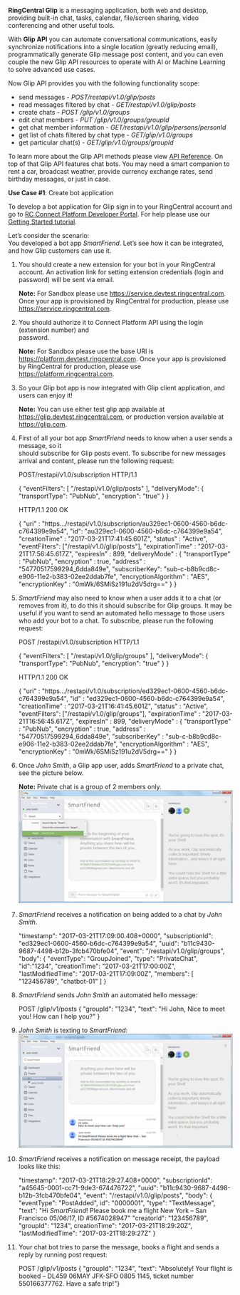 **RingCentral Glip** is a messaging application, both web and desktop, providing built-in chat, tasks, calendar, file/screen sharing, video conferencing and other useful tools.

With **Glip API** you can automate conversational communications, easily synchronize notifications into a single location (greatly reducing email), programmatically generate Glip message post content, and you can even couple the new Glip API resources to operate with AI or Machine Learning to solve advanced use cases.

Now Glip API provides you with the following functionality scope:

- send messages  - *POST/restapi/v1.0/glip/posts*
- read messages filtered by chat  - *GET/restapi/v1.0/glip/posts*
- create chats - *POST /glip/v1.0/groups*
- edit chat members  - *PUT /glip/v1.0/groups/groupId*
- get chat member information - *GET/restapi/v1.0/glip/persons/personId*
- get list of chats filtered by chat type - *GET/glip/v1.0/groups*
- get particular chat(s) - *GET/glip/v1.0/groups/groupId*

To learn more about the Glip API methods please view [API Reference](https://developers.ringcentral.com/api-docs/latest/index.html). 
On top of that Glip API features chat bots. You may need a smart companion to rent a car, broadcast weather, provide currency exchange rates, send birthday messages, or just in case.

**Use Case #1**: Create bot application

To develop a bot application for Glip sign in to your RingCentral account and go to [RC Connect Platform Developer Portal](https://developers.ringcentral.com/my-account.html#/applications). For help please use our [Getting Started tutorial](https://developers.ringcentral.com/library/getting-started.html).

Let’s consider the scenario:  
You developed a bot app *SmartFriend*. Let’s see how it can be integrated, and how Glip customers can use it.

1. You should create a new extension for your bot in your RingCentral account. An activation 
   link for setting extension credentials (login and password) will be sent via email.

   **Note:** For Sandbox please use https://service.devtest.ringcentral.com. Once your app is provisioned by RingCentral for production, please use https://service.ringcentral.com. 

2. You should authorize it to Connect Platform API using the login (extension number) and       
   password.

   **Note:** For Sandbox please use the base URI is https://platform.devtest.ringcentral.com. Once your app is provisioned by RingCentral for production, please use https://platform.ringcentral.com.

3. So your Glip bot app is now integrated with Glip client application, and users can enjoy it!

   **Note:** You can use either test glip app available at https://glip.devtest.ringcentral.com, or production version available at https://glip.com.

4. First of all your bot app *SmartFriend* needs to know when a user sends a message, so it  
   should subscribe for Glip posts event. To subscribe for new messages arrival and content, please run the following request:


    POST/restapi/v1.0/subscription HTTP/1.1

    {
      "eventFilters": [
        "/restapi/v1.0/glip/posts"
      ],
        "deliveryMode": {
        "transportType": "PubNub",
        "encryption": "true"
        }
    }

    HTTP/1.1 200 OK

    {
       "uri" : "https.../restapi/v1.0/subscription/au329ec1-0600-4560-b6dc-c764399e9a54",
        "id": "au329ec1-0600-4560-b6dc-c764399e9a54",
        "creationTime" : "2017-03-21T17:41:45.601Z",
        "status" : "Active",
        "eventFilters": ["/restapi/v1.0/glip/posts"],
        "expirationTime" : "2017-03-21T17:56:45.617Z",
        "expiresIn" : 899,
        "deliveryMode" : {
        "transportType" : "PubNub",
        "encryption" : true,
        "address" : "54770517599294_6dda849e",
        "subscriberKey": "sub-c-b8b9cd8c-e906-11e2-b383-02ee2ddab7fe",
        "encryptionAlgorithm" : "AES",
        "encryptionKey" : "0mWk/6SMiSz191u2dV5drg=="
        }
    }
    

5. *SmartFriend* may also need to know when a user adds it to a chat (or removes from it), to do 
    this it should subscribe for Glip groups. It may be useful if you want to send an automated hello message to those users who add your bot to a chat. To subscribe, please run the following request:
  
    
    POST /restapi/v1.0/subscription HTTP/1.1

    {
       "eventFilters": [
       "/restapi/v1.0/glip/groups"
        ],
       "deliveryMode": {
       "transportType": "PubNub",
       "encryption": "true"
        }
    }


    HTTP/1.1 200 OK

    {
        "uri" : "https.../restapi/v1.0/subscription/ed329ec1-0600-4560-b6dc-c764399e9a54",
        "id" : "ed329ec1-0600-4560-b6dc-c764399e9a54",
        "creationTime" : "2017-03-21T16:41:45.601Z",
        "status" : "Active",
        "eventFilters": ["/restapi/v1.0/glip/groups"],
        "expirationTime" : "2017-03-21T16:56:45.617Z",
        "expiresIn" : 899,
        "deliveryMode" : {
        "transportType" : "PubNub",
        "encryption" : true,
        "address" : "54770517599294_6dda849e",
        "subscriberKey" : "sub-c-b8b9cd8c-e906-11e2-b383-02ee2ddab7fe",
        "encryptionAlgorithm" : "AES",
        "encryptionKey" : "0mWk/6SMiSz191u2dV5drg=="
        }
    } 
    

6. Once *John Smith*, a Glip app user, adds *SmartFriend* to a private chat, see the picture 
   below.

   **Note:** Private chat is a group of 2 members only.
   ![Adding Bot](img/smartfriend.png)

7. *SmartFriend* receives a notification on being added to a chat by *John Smith*.

    
    "timestamp": "2017-03-21T17:09:00.408+0000",
    "subscriptionId": "ed329ec1-0600-4560-b6dc-c764399e9a54",
    "uuid": "b11c9430-9687-4498-b12b-3fcb470bfe04",
    "event": "/restapi/v1.0/glip/groups",
    "body": {
    "eventType": "GroupJoined",
    "type": "PrivateChat",
    "id":"1234",
    "creationTime": "2017-03-21T17:00:00Z",
    "lastModifiedTime": "2017-03-21T17:09:00Z",
    "members": [
        "123456789",
        "chatbot-01"
       ]
    }
    

8. *SmartFriend* sends *John Smith* an automated hello message:

    
    POST /glip/v1/posts
    {
      "groupId": "1234",
      "text": "Hi John, Nice to meet you! How can I help you?"
    }
    

9. *John Smith* is texting to *SmartFriend*:
   ![Send Message](img/smartfriendmessage.png)

10. *SmartFriend* receives a notification on message receipt, the payload looks like this:
  
      
    "timestamp": "2017-03-21T18:29:27.408+0000",
    "subscriptionId": "a45645-0001-cc71-9de3-674476722",
    "uuid": "b11c9430-9687-4498-b12b-3fcb470bfe04",
    "event": "/restapi/v1.0/glip/posts",
    "body": 
    { 
      "eventType": "PostAdded",
      id": "0000001",
      "type": "TextMessage",
      "text": "Hi *SmartFriend*! Please book me a flight New York – San Francisco 05/06/17, ID #5674028947"
      "creatorId": "123456789",
      "groupId": "1234",
      creationTime": "2017-03-21T18:29:20Z",
      "lastModifiedTime": "2017-03-21T18:29:27Z"
    }
    

11. Your chat bot tries to parse the message, books a flight and sends a reply by running post
    request:

    
    POST /glip/v1/posts
    {
      "groupId": "1234",
      "text": "Absolutely! Your flight is booked – DL459 06MAY JFK-SFO 0805 1145,
      ticket number 550166377762. Have a safe trip!"}
    